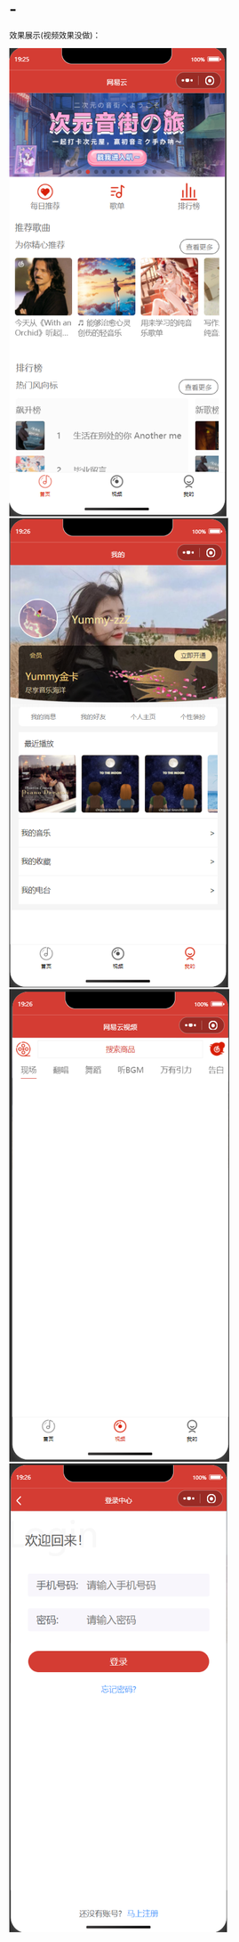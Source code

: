 # -
效果展示(视频效果没做)：

![image](https://raw.githubusercontent.com/Yummy-zZ/FigureBed/main/img/01006315F14BDF59101A506F44ECC618.png)
![image](https://raw.githubusercontent.com/Yummy-zZ/FigureBed/main/img/196265A6C58245B3BDEC0380F493C80B.png)
![image](https://raw.githubusercontent.com/Yummy-zZ/FigureBed/main/img/63CBCB9705F22D66C7D1321477B54AE4.png)
![image](https://raw.githubusercontent.com/Yummy-zZ/FigureBed/main/img/0B626487FF1997B3D05C24C39DA11866.png)
